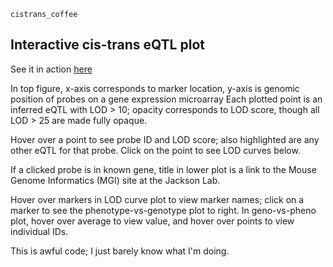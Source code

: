 `cistrans_coffee`

Interactive cis-trans eQTL plot
----------------------------------------------------------------------

See it in action [here](http://www.biostat.wisc.edu/~kbroman/D3/cistrans)

In top figure, x-axis corresponds to marker location, y-axis is
genomic position of probes on a gene expression microarray Each
plotted point is an inferred eQTL with LOD > 10; opacity corresponds
to LOD score, though all LOD > 25 are made fully opaque.

Hover over a point to see probe ID and LOD score; also highlighted
are any other eQTL for that probe.  Click on the point to see LOD
curves below.

If a clicked probe is in known gene, title in lower plot is a link
to the Mouse Genome Informatics (MGI) site at the Jackson Lab.

Hover over markers in LOD curve plot to view marker names; click on
a marker to see the phenotype-vs-genotype plot to right.  In
geno-vs-pheno plot, hover over average to view value, and hover over
points to view individual IDs.

This is awful code; I just barely know what I'm doing.

